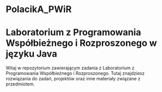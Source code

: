 # PolacikA_PWiR

# Laboratorium z Programowania Współbieżnego i Rozproszonego w języku Java

Witaj w repozytorium zawierającym zadania z Laboratorium z Programowania Współbieżnego i Rozproszonego. Tutaj znajdziesz rozwiązania do zadań, projektów oraz inne materiały związane z przedmiotem.

